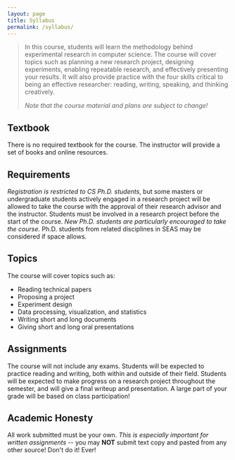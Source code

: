 ```yaml
---
layout: page
title: Syllabus
permalink: /syllabus/
---
```


<blockquote>
In this course, students will learn the methodology behind experimental research in computer science. The course will cover topics such as planning a new research project, designing experiments, enabling repeatable research, and effectively presenting your results. It will also provide practice with the four skills critical to being an effective researcher: reading, writing, speaking, and thinking creatively.

*Note that the course material and plans are subject to change!*
</blockquote>

## Textbook
There is no required textbook for the course.  The instructor will provide a set of books and online resources.

## Requirements
*Registration is restricted to CS Ph.D. students*, but some masters or undergraduate students actively engaged in a research project will be allowed to take the course with the approval of their research advisor and the instructor. Students must be involved in a research project before the start of the course.  *New Ph.D. students are particularly encouraged to take the course.* Ph.D. students from related disciplines in SEAS may be considered if space allows.

## Topics
The course will cover topics such as:
  - Reading technical papers
  - Proposing a project
  - Experiment design
  - Data processing, visualization, and statistics
  - Writing short and long documents
  - Giving short and long oral presentations

## Assignments
The course will not include any exams. Students will be expected to practice reading and writing, both within and outside of their field. Students will be expected to make progress on a research project throughout the semester, and will give a final writeup and presentation.  A large part of your grade will be based on class participation!

## Academic Honesty
All work submitted must be your own. *This is especially important for written assignments* -- you may **NOT** submit text copy and pasted from any other source!  Don't do it! Ever!
